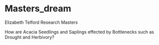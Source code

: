 # Masters_dream
Elizabeth Telford
Research Masters

How are Acacia Seedlings and Saplings effected by Bottlenecks such as Drought and Herbivory? 
